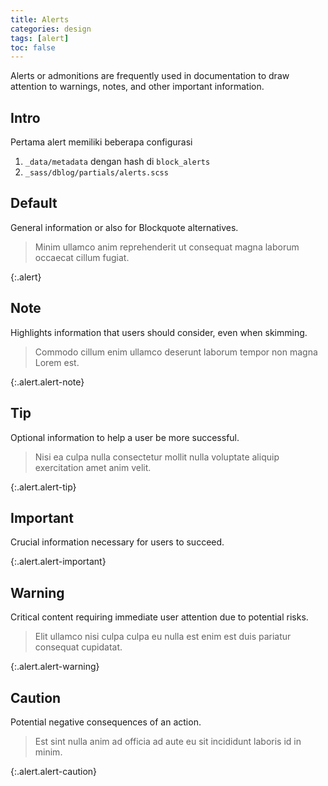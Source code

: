 ```yaml
---
title: Alerts
categories: design
tags: [alert]
toc: false
---
```


Alerts or admonitions are frequently used in documentation to draw attention to warnings, notes, and other important information.

## Intro

Pertama alert memiliki beberapa configurasi

1. `_data/metadata` dengan hash di `block_alerts`
2. `_sass/dblog/partials/alerts.scss`

## Default

General information or also for Blockquote alternatives.

> Minim ullamco anim reprehenderit ut consequat magna laborum occaecat cillum fugiat.
>
{:.alert}

## Note

Highlights information that users should consider, even when skimming.

> Commodo cillum enim ullamco deserunt laborum tempor non magna Lorem est.
>
{:.alert.alert-note}

## Tip

Optional information to help a user be more successful.

> Nisi ea culpa nulla consectetur mollit nulla voluptate aliquip exercitation amet anim velit.
>
{:.alert.alert-tip}

## Important

Crucial information necessary for users to succeed.

>
>
{:.alert.alert-important}

## Warning

Critical content requiring immediate user attention due to potential risks.

> Elit ullamco nisi culpa culpa eu nulla est enim est duis pariatur consequat cupidatat.
>
{:.alert.alert-warning}

## Caution

Potential negative consequences of an action.

> Est sint nulla anim ad officia ad aute eu sit incididunt laboris id in minim.
>
{:.alert.alert-caution}
